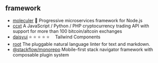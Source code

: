 ## framework

- [moleculer](https://github.com/moleculerjs/moleculer) :rocket: Progressive microservices framework for Node.js
- [ccxt](https://github.com/ccxt/ccxt) A JavaScript / Python / PHP cryptocurrency trading API with support for more than 100 bitcoin/altcoin exchanges
- [daisyui](https://github.com/saadeghi/daisyui) ⭐️ ⭐️ ⭐️ ⭐️ ⭐️  Tailwind Components
- [root](https://github.com/textlint/textlint) The pluggable natural language linter for text and markdown.
- [@stackflow/monorepo](https://github.com/daangn/stackflow) Mobile-first stack navigator framework with composable plugin system